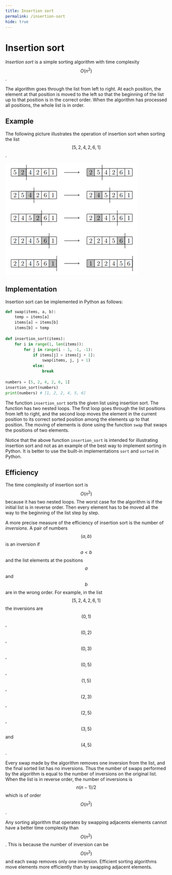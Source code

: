 ```yaml
---
title: Insertion sort
permalink: /insertion-sort
hide: true
---
```


# Insertion sort

_Insertion sort_ is a simple sorting algorithm with time complexity $$O(n^2)$$.

The algorithm goes through the list from left to right. At each position, the element at that position is moved to the left so that the beginning of the list up to that position is in the correct order. When the algorithm has processed all positions, the whole list is in order.

## Example

The following picture illustrates the operation of insertion sort when sorting the list $$[5,2,4,2,6,1]$$.

![](lisaysjarjestaminen.png)

## Implementation

Insertion sort can be implemented in Python as follows:

```python
def swap(items, a, b):
    temp = items[a]
    items[a] = items[b]
    items[b] = temp

def insertion_sort(items):
    for i in range(1, len(items)):
        for j in range(i - 1, -1, -1):
            if items[j] > items[j + 1]:
                swap(items, j, j + 1)
            else:
                break
        
numbers = [5, 2, 4, 2, 6, 1]
insertion_sort(numbers)
print(numbers) # [1, 2, 2, 4, 5, 6]
```

The function `insertion_sort` sorts the given list using insertion sort. The function has two nested loops. The first loop goes through the list positions from left to right, and the second loop moves the element in the current position to its correct sorted position among the elements up to that position. The moving of elements is done using the function `swap` that swaps the positions of two elements.

Notice that the above function `insertion_sort` is intended for illustrating insertion sort and not as an example of the best way to implement sorting in Python. It is better to use the built-in implementations `sort` and `sorted` in Python.

## Efficiency

The time complexity of insertion sort is $$O(n^2)$$ because it has two nested loops. The worst case for the algorithm is if the initial list is in reverse order. Then every element has to be moved all the way to the beginning of the list step by step.

A more precise measure of the efficiency of insertion sort is the number of _inversions_. A pair of numbers $$(a,b)$$ is an inversion if $$a<b$$ and the list elements at the positions $$a$$ and $$b$$ are in the wrong order. For example, in the list $$[5,2,4,2,6,1]$$ the inversions are $$(0,1)$$, $$(0,2)$$, $$(0,3)$$, $$(0,5)$$, $$(1,5)$$, $$(2,3)$$, $$(2,5)$$, $$(3,5)$$ and $$(4,5)$$.

Every swap made by the algorithm removes one inversion from the list, and the final sorted list has no inversions. Thus the number of swaps performed by the algorithm is equal to the number of inversions on the original list. When the list is in reverse order, the number of inversions is $$n(n-1)/2$$ which is of order $$O(n^2)$$.

Any sorting algorithm that operates by swapping adjacents elements cannot have a better time complexity than $$O(n^2)$$. This is because the number of inversion can be $$O(n^2)$$ and each swap removes only one inversion. Efficient sorting algorithms move elements more efficiently than by swapping adjacent elements.
